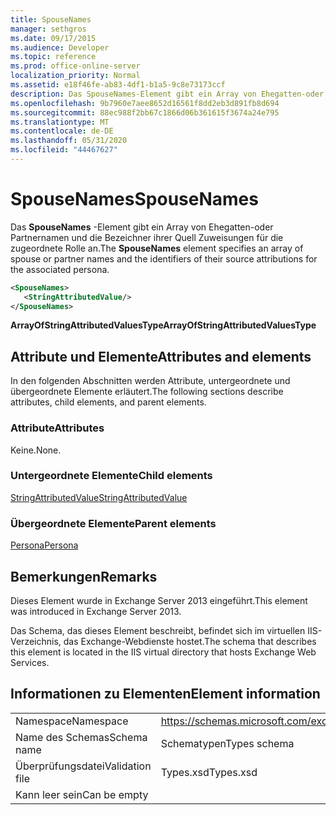 ```yaml
---
title: SpouseNames
manager: sethgros
ms.date: 09/17/2015
ms.audience: Developer
ms.topic: reference
ms.prod: office-online-server
localization_priority: Normal
ms.assetid: e18f46fe-ab83-4df1-b1a5-9c8e73173ccf
description: Das SpouseNames-Element gibt ein Array von Ehegatten-oder Partnernamen und die Bezeichner ihrer Quell Zuweisungen für die zugeordnete Rolle an.
ms.openlocfilehash: 9b7960e7aee8652d16561f8dd2eb3d891fb8d694
ms.sourcegitcommit: 88ec988f2bb67c1866d06b361615f3674a24e795
ms.translationtype: MT
ms.contentlocale: de-DE
ms.lasthandoff: 05/31/2020
ms.locfileid: "44467627"
---
```

# <a name="spousenames"></a><span data-ttu-id="99e65-103">SpouseNames</span><span class="sxs-lookup"><span data-stu-id="99e65-103">SpouseNames</span></span>

<span data-ttu-id="99e65-104">Das **SpouseNames** -Element gibt ein Array von Ehegatten-oder Partnernamen und die Bezeichner ihrer Quell Zuweisungen für die zugeordnete Rolle an.</span><span class="sxs-lookup"><span data-stu-id="99e65-104">The **SpouseNames** element specifies an array of spouse or partner names and the identifiers of their source attributions for the associated persona.</span></span> 
  
```XML
<SpouseNames>
   <StringAttributedValue/>
</SpouseNames>
```

 <span data-ttu-id="99e65-105">**ArrayOfStringAttributedValuesType**</span><span class="sxs-lookup"><span data-stu-id="99e65-105">**ArrayOfStringAttributedValuesType**</span></span>
## <a name="attributes-and-elements"></a><span data-ttu-id="99e65-106">Attribute und Elemente</span><span class="sxs-lookup"><span data-stu-id="99e65-106">Attributes and elements</span></span>

<span data-ttu-id="99e65-107">In den folgenden Abschnitten werden Attribute, untergeordnete und übergeordnete Elemente erläutert.</span><span class="sxs-lookup"><span data-stu-id="99e65-107">The following sections describe attributes, child elements, and parent elements.</span></span>
  
### <a name="attributes"></a><span data-ttu-id="99e65-108">Attribute</span><span class="sxs-lookup"><span data-stu-id="99e65-108">Attributes</span></span>

<span data-ttu-id="99e65-109">Keine.</span><span class="sxs-lookup"><span data-stu-id="99e65-109">None.</span></span>
  
### <a name="child-elements"></a><span data-ttu-id="99e65-110">Untergeordnete Elemente</span><span class="sxs-lookup"><span data-stu-id="99e65-110">Child elements</span></span>

[<span data-ttu-id="99e65-111">StringAttributedValue</span><span class="sxs-lookup"><span data-stu-id="99e65-111">StringAttributedValue</span></span>](stringattributedvalue.md)
  
### <a name="parent-elements"></a><span data-ttu-id="99e65-112">Übergeordnete Elemente</span><span class="sxs-lookup"><span data-stu-id="99e65-112">Parent elements</span></span>

[<span data-ttu-id="99e65-113">Persona</span><span class="sxs-lookup"><span data-stu-id="99e65-113">Persona</span></span>](persona.md)
  
## <a name="remarks"></a><span data-ttu-id="99e65-114">Bemerkungen</span><span class="sxs-lookup"><span data-stu-id="99e65-114">Remarks</span></span>

<span data-ttu-id="99e65-115">Dieses Element wurde in Exchange Server 2013 eingeführt.</span><span class="sxs-lookup"><span data-stu-id="99e65-115">This element was introduced in Exchange Server 2013.</span></span>
  
<span data-ttu-id="99e65-116">Das Schema, das dieses Element beschreibt, befindet sich im virtuellen IIS-Verzeichnis, das Exchange-Webdienste hostet.</span><span class="sxs-lookup"><span data-stu-id="99e65-116">The schema that describes this element is located in the IIS virtual directory that hosts Exchange Web Services.</span></span>
  
## <a name="element-information"></a><span data-ttu-id="99e65-117">Informationen zu Elementen</span><span class="sxs-lookup"><span data-stu-id="99e65-117">Element information</span></span>

|||
|:-----|:-----|
|<span data-ttu-id="99e65-118">Namespace</span><span class="sxs-lookup"><span data-stu-id="99e65-118">Namespace</span></span>  <br/> |https://schemas.microsoft.com/exchange/services/2006/types  <br/> |
|<span data-ttu-id="99e65-119">Name des Schemas</span><span class="sxs-lookup"><span data-stu-id="99e65-119">Schema name</span></span>  <br/> |<span data-ttu-id="99e65-120">Schematypen</span><span class="sxs-lookup"><span data-stu-id="99e65-120">Types schema</span></span>  <br/> |
|<span data-ttu-id="99e65-121">Überprüfungsdatei</span><span class="sxs-lookup"><span data-stu-id="99e65-121">Validation file</span></span>  <br/> |<span data-ttu-id="99e65-122">Types.xsd</span><span class="sxs-lookup"><span data-stu-id="99e65-122">Types.xsd</span></span>  <br/> |
|<span data-ttu-id="99e65-123">Kann leer sein</span><span class="sxs-lookup"><span data-stu-id="99e65-123">Can be empty</span></span>  <br/> ||
   

